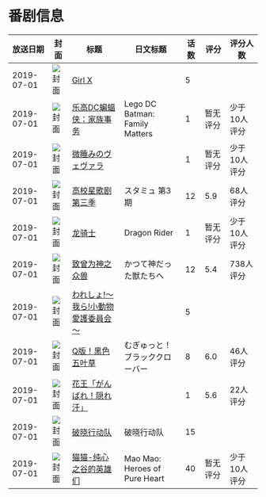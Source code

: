 # 番剧信息

|放送日期|封面|标题|日文标题|话数|评分|评分人数|
|---|---|---|---|---|---|---|
|2019-07-01|![封面](https://lain.bgm.tv/pic/cover/c/de/6f/402536_LftvU.jpg)|[Girl X](https://bangumi.tv/subject/402536)||5|||
|2019-07-01|![封面](https://lain.bgm.tv/pic/cover/c/3e/41/452348_A9a3X.jpg)|[乐高DC蝙蝠侠：家族事务](https://bangumi.tv/subject/452348)|Lego DC Batman: Family Matters|1|暂无评分|少于10人评分|
|2019-07-01|![封面](https://lain.bgm.tv/pic/cover/c/ee/35/295230_Z7ByL.jpg)|[微睡みのヴェヴァラ](https://bangumi.tv/subject/295230)||1|暂无评分|少于10人评分|
|2019-07-01|![封面](https://lain.bgm.tv/pic/cover/c/89/28/227390_BpZfs.jpg)|[高校星歌剧 第三季](https://bangumi.tv/subject/227390)|スタミュ 第3期|12|5.9|68人评分|
|2019-07-01|![封面](https://lain.bgm.tv/pic/cover/c/03/36/261386_qIzCD.jpg)|[龙骑士](https://bangumi.tv/subject/261386)|Dragon Rider|1|暂无评分|少于10人评分|
|2019-07-01|![封面](https://lain.bgm.tv/pic/cover/c/79/08/273879_cbrcR.jpg)|[致曾为神之众兽](https://bangumi.tv/subject/273879)|かつて神だった獣たちへ|12|5.4|738人评分|
|2019-07-01|![封面](https://lain.bgm.tv/pic/cover/c/b0/f1/285670_DZwPt.jpg)|[われしょ!～我ら!小動物愛護委員会～](https://bangumi.tv/subject/285670)||5|||
|2019-07-01|![封面](https://lain.bgm.tv/pic/cover/c/c5/b5/297745_q6rzp.jpg)|[Q版！黑色五叶草](https://bangumi.tv/subject/297745)|むぎゅっと！ブラッククローバー|8|6.0|46人评分|
|2019-07-01|![封面](https://lain.bgm.tv/pic/cover/c/29/f0/306940_qFupf.jpg)|[花王「がんばれ！隠れ汗」](https://bangumi.tv/subject/306940)||1|5.6|22人评分|
|2019-07-01|![封面](https://lain.bgm.tv/pic/cover/c/41/3c/309964_GeOw5.jpg)|[破晓行动队](https://bangumi.tv/subject/309964)|破晓行动队|15|||
|2019-07-01|![封面](https://lain.bgm.tv/pic/cover/c/fd/0e/331364_S2R3L.jpg)|[猫猫-纯心之谷的英雄们](https://bangumi.tv/subject/331364)|Mao Mao: Heroes of Pure Heart|40|暂无评分|少于10人评分|
